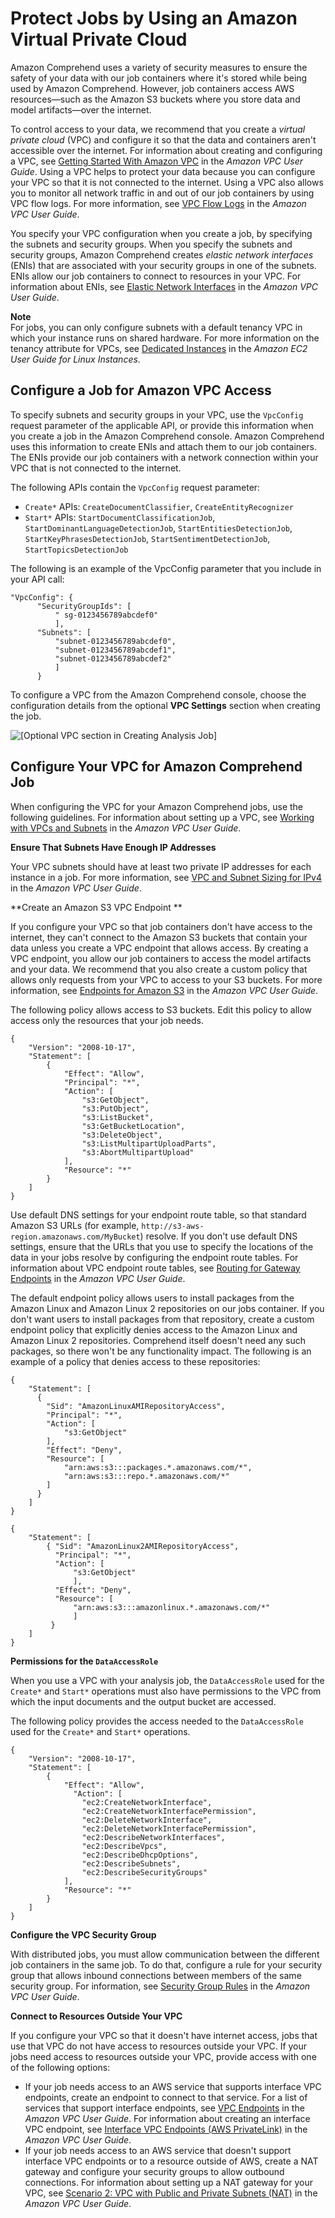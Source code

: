 # Protect Jobs by Using an Amazon Virtual Private Cloud<a name="usingVPC"></a>

Amazon Comprehend uses a variety of security measures to ensure the safety of your data with our job containers where it's stored while being used by Amazon Comprehend\. However, job containers access AWS resources—such as the Amazon S3 buckets where you store data and model artifacts—over the internet\. 

To control access to your data, we recommend that you create a *virtual private cloud* \(VPC\) and configure it so that the data and containers aren't accessible over the internet\. For information about creating and configuring a VPC, see [Getting Started With Amazon VPC](https://docs.aws.amazon.com/vpc/latest/userguide/getting-started-ipv4.html) in the *Amazon VPC User Guide*\. Using a VPC helps to protect your data because you can configure your VPC so that it is not connected to the internet\. Using a VPC also allows you to monitor all network traffic in and out of our job containers by using VPC flow logs\. For more information, see [VPC Flow Logs](https://docs.aws.amazon.com/vpc/latest/userguide/flow-logs.html) in the *Amazon VPC User Guide*\. 

You specify your VPC configuration when you create a job, by specifying the subnets and security groups\. When you specify the subnets and security groups, Amazon Comprehend creates *elastic network interfaces* \(ENIs\) that are associated with your security groups in one of the subnets\. ENIs allow our job containers to connect to resources in your VPC\. For information about ENIs, see [Elastic Network Interfaces](https://docs.aws.amazon.com/vpc/latest/userguide/VPC_ElasticNetworkInterfaces.html) in the *Amazon VPC User Guide*\. 

**Note**  
For jobs, you can only configure subnets with a default tenancy VPC in which your instance runs on shared hardware\. For more information on the tenancy attribute for VPCs, see [Dedicated Instances](https://docs.aws.amazon.com/AWSEC2/latest/UserGuide/dedicated-instance.html) in the *Amazon EC2 User Guide for Linux Instances*\. 

## Configure a Job for Amazon VPC Access<a name="VPCaccess"></a>

To specify subnets and security groups in your VPC, use the `VpcConfig` request parameter of the applicable API, or provide this information when you create a job in the Amazon Comprehend console\. Amazon Comprehend uses this information to create ENIs and attach them to our job containers\. The ENIs provide our job containers with a network connection within your VPC that is not connected to the internet\. 

The following APIs contain the `VpcConfig` request parameter: 
+ `Create*` APIs: ` CreateDocumentClassifier `, ` CreateEntityRecognizer `
+ `Start*` APIs: ` StartDocumentClassificationJob `, ` StartDominantLanguageDetectionJob `, ` StartEntitiesDetectionJob `, ` StartKeyPhrasesDetectionJob `, ` StartSentimentDetectionJob `, ` StartTopicsDetectionJob `

The following is an example of the VpcConfig parameter that you include in your API call: 

```
"VpcConfig": { 
      "SecurityGroupIds": [
          " sg-0123456789abcdef0"
          ],
      "Subnets": [
          "subnet-0123456789abcdef0",
          "subnet-0123456789abcdef1",
          "subnet-0123456789abcdef2"
          ]
      }
```

To configure a VPC from the Amazon Comprehend console, choose the configuration details from the optional **VPC Settings** section when creating the job\. 

![\[Optional VPC section in Creating Analysis Job\]](http://docs.aws.amazon.com/comprehend/latest/dg/images/vpc-image-10.png)

## Configure Your VPC for Amazon Comprehend Job<a name="configureVPC"></a>

When configuring the VPC for your Amazon Comprehend jobs, use the following guidelines\. For information about setting up a VPC, see [Working with VPCs and Subnets](https://docs.aws.amazon.com/vpc/latest/userguide/working-with-vpcs.html) in the *Amazon VPC User Guide*\. 

**Ensure That Subnets Have Enough IP Addresses**

Your VPC subnets should have at least two private IP addresses for each instance in a job\. For more information, see [VPC and Subnet Sizing for IPv4](https://docs.aws.amazon.com/vpc/latest/userguide/VPC_Subnets.html#vpc-sizing-ipv4) in the *Amazon VPC User Guide*\. 

**Create an Amazon S3 VPC Endpoint **

If you configure your VPC so that job containers don't have access to the internet, they can't connect to the Amazon S3 buckets that contain your data unless you create a VPC endpoint that allows access\. By creating a VPC endpoint, you allow our job containers to access the model artifacts and your data\. We recommend that you also create a custom policy that allows only requests from your VPC to access to your S3 buckets\. For more information, see [Endpoints for Amazon S3](https://docs.aws.amazon.com/vpc/latest/userguide/vpc-endpoints-s3.html) in the *Amazon VPC User Guide*\. 

The following policy allows access to S3 buckets\. Edit this policy to allow access only the resources that your job needs\. 

```
{
    "Version": "2008-10-17",
    "Statement": [
        {
            "Effect": "Allow",
            "Principal": "*",
            "Action": [
                "s3:GetObject",
                "s3:PutObject",
                "s3:ListBucket",
                "s3:GetBucketLocation",
                "s3:DeleteObject",
                "s3:ListMultipartUploadParts",
                "s3:AbortMultipartUpload"
            ],
            "Resource": "*"
        }
    ]
}
```

Use default DNS settings for your endpoint route table, so that standard Amazon S3 URLs \(for example, `http://s3-aws-region.amazonaws.com/MyBucket`\) resolve\. If you don't use default DNS settings, ensure that the URLs that you use to specify the locations of the data in your jobs resolve by configuring the endpoint route tables\. For information about VPC endpoint route tables, see [Routing for Gateway Endpoints](https://docs.aws.amazon.com/vpc/latest/userguide/vpce-gateway.html#vpc-endpoints-routing) in the *Amazon VPC User Guide*\. 

The default endpoint policy allows users to install packages from the Amazon Linux and Amazon Linux 2 repositories on our jobs container\. If you don't want users to install packages from that repository, create a custom endpoint policy that explicitly denies access to the Amazon Linux and Amazon Linux 2 repositories\. Comprehend itself doesn't need any such packages, so there won't be any functionality impact\. The following is an example of a policy that denies access to these repositories: 

```
{ 
    "Statement": [ 
      { 
        "Sid": "AmazonLinuxAMIRepositoryAccess",
        "Principal": "*",
        "Action": [ 
            "s3:GetObject" 
        ],
        "Effect": "Deny",
        "Resource": [
            "arn:aws:s3:::packages.*.amazonaws.com/*",
            "arn:aws:s3:::repo.*.amazonaws.com/*"
        ] 
      } 
    ] 
} 

{ 
    "Statement": [ 
        { "Sid": "AmazonLinux2AMIRepositoryAccess",
          "Principal": "*",
          "Action": [ 
              "s3:GetObject" 
              ],
          "Effect": "Deny",
          "Resource": [
              "arn:aws:s3:::amazonlinux.*.amazonaws.com/*" 
              ] 
         } 
    ] 
}
```

**Permissions for the `DataAccessRole`**

When you use a VPC with your analysis job, the `DataAccessRole` used for the `Create*` and `Start*` operations must also have permissions to the VPC from which the input documents and the output bucket are accessed\.

The following policy provides the access needed to the `DataAccessRole` used for the `Create*` and `Start*` operations\. 

```
{
    "Version": "2008-10-17",
    "Statement": [
        {
            "Effect": "Allow",
              "Action": [
                "ec2:CreateNetworkInterface",
                "ec2:CreateNetworkInterfacePermission",
                "ec2:DeleteNetworkInterface",
                "ec2:DeleteNetworkInterfacePermission",
                "ec2:DescribeNetworkInterfaces",
                "ec2:DescribeVpcs",
                "ec2:DescribeDhcpOptions",
                "ec2:DescribeSubnets",
                "ec2:DescribeSecurityGroups"
            ],
            "Resource": "*"
        }
    ]
}
```

**Configure the VPC Security Group**

With distributed jobs, you must allow communication between the different job containers in the same job\. To do that, configure a rule for your security group that allows inbound connections between members of the same security group\. For information, see [Security Group Rules](https://docs.aws.amazon.com/vpc/latest/userguide/VPC_SecurityGroups.html#SecurityGroupRules) in the *Amazon VPC User Guide*\. 

**Connect to Resources Outside Your VPC**

If you configure your VPC so that it doesn't have internet access, jobs that use that VPC do not have access to resources outside your VPC\. If your jobs need access to resources outside your VPC, provide access with one of the following options: 
+ If your job needs access to an AWS service that supports interface VPC endpoints, create an endpoint to connect to that service\. For a list of services that support interface endpoints, see [VPC Endpoints](https://docs.aws.amazon.com/vpc/latest/userguide/vpc-endpoints.html) in the *Amazon VPC User Guide*\. For information about creating an interface VPC endpoint, see [Interface VPC Endpoints \(AWS PrivateLink\)](https://docs.aws.amazon.com/vpc/latest/userguide/vpce-interface.html) in the *Amazon VPC User Guide*\. 
+ If your job needs access to an AWS service that doesn't support interface VPC endpoints or to a resource outside of AWS, create a NAT gateway and configure your security groups to allow outbound connections\. For information about setting up a NAT gateway for your VPC, see [Scenario 2: VPC with Public and Private Subnets \(NAT\)](https://docs.aws.amazon.com/vpc/latest/userguide/VPC_Scenario2.html) in the *Amazon VPC User Guide*\. 